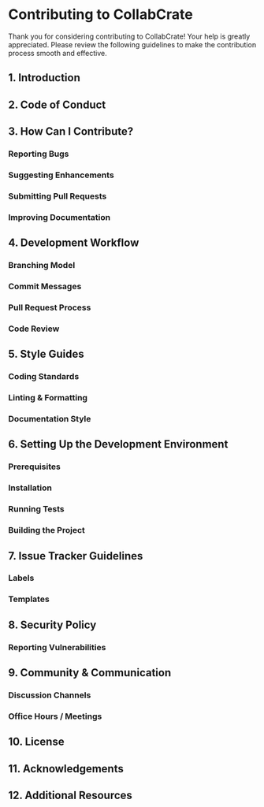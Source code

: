 # Contributing to CollabCrate

Thank you for considering contributing to CollabCrate! Your help is greatly appreciated. Please review the following guidelines to make the contribution process smooth and effective.

## 1. Introduction

## 2. Code of Conduct

## 3. How Can I Contribute?
### Reporting Bugs
### Suggesting Enhancements
### Submitting Pull Requests
### Improving Documentation

## 4. Development Workflow
### Branching Model
### Commit Messages
### Pull Request Process
### Code Review

## 5. Style Guides
### Coding Standards
### Linting & Formatting
### Documentation Style

## 6. Setting Up the Development Environment
### Prerequisites
### Installation
### Running Tests
### Building the Project

## 7. Issue Tracker Guidelines
### Labels
### Templates

## 8. Security Policy
### Reporting Vulnerabilities

## 9. Community & Communication
### Discussion Channels
### Office Hours / Meetings

## 10. License

## 11. Acknowledgements

## 12. Additional Resources
